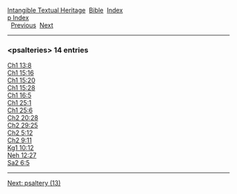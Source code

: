 [Intangible Textual Heritage](../../index)  [Bible](../index) 
[Index](index)   
[p Index](_p_)  
  [Previous](c08963)  [Next](c08965) 

------------------------------------------------------------------------

### &lt;psalteries&gt; 14 entries

[Ch1 13:8](../kjv/ch1013.htm#008)  
[Ch1 15:16](../kjv/ch1015.htm#016)  
[Ch1 15:20](../kjv/ch1015.htm#020)  
[Ch1 15:28](../kjv/ch1015.htm#028)  
[Ch1 16:5](../kjv/ch1016.htm#005)  
[Ch1 25:1](../kjv/ch1025.htm#001)  
[Ch1 25:6](../kjv/ch1025.htm#006)  
[Ch2 20:28](../kjv/ch2020.htm#028)  
[Ch2 29:25](../kjv/ch2029.htm#025)  
[Ch2 5:12](../kjv/ch2005.htm#012)  
[Ch2 9:11](../kjv/ch2009.htm#011)  
[Kg1 10:12](../kjv/kg1010.htm#012)  
[Neh 12:27](../kjv/neh012.htm#027)  
[Sa2 6:5](../kjv/sa2006.htm#005)  

------------------------------------------------------------------------

[Next: psaltery (13)](c08965)
